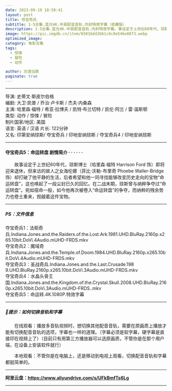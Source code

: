 ```yaml
---
date: 2023-09-19 18:50:41
layout: post
title: 夺宝奇兵
subtitle: 1-5合集.蓝光4K.中英配音音轨.内封特效字幕（收藏版）
description: 1-5合集.蓝光4K.中英配音音轨.内封特效字幕。事设定于上世纪60年代，琼斯博士即将迎来退休，但来访的故人之女海伦娜却打破了他平静的生活，后者希望和他一同寻找能够改变历史走向的宝物“命运转盘”......
image: https://pic.imgdb.cn/item/65016dd2661c6c8e546e88f3.webp
optimized_image: 
category: 电影合集
tags:
  - 惊悚
  - 冒险
  - 动作

author: 对酒当歌
paginate: true
---
```


---

导演: 史蒂文·斯皮尔伯格  
编剧: 大卫·凯普 / 乔治·卢卡斯 / 杰夫·内桑森  
主演: 哈里森·福特 / 希亚·拉博夫 / 凯特·布兰切特 / 凯伦·阿兰 / 雷·温斯顿  
类型: 动作 / 惊悚 / 冒险  
制片国家/地区: 美国  
语言: 英语 / 汉语
片长: 122分钟  
又名: 印第安纳琼斯/ 夺宝奇兵 / 印地安纳琼斯 / 夺宝奇兵4 / 印地安纳琼斯  

---

#### 夺宝奇兵5：命运转盘 剧情简介 · · · · · ·

　　故事设定于上世纪60年代，琼斯博士（哈里森·福特 Harrison Ford 饰）即将迎来退休，但来访的故人之女海伦娜（菲比·沃勒-布里奇 Phoebe Waller-Bridge 饰）却打破了他平静的生活，后者希望和他一同寻找能够改变历史走向的宝物“命运转盘”，这也唤起了一段尘封已久的回忆。在二战末期，琼斯曾与纳粹争夺过“命运转盘”。宛如宿命一般，如今他再次被卷入“命运转盘”的争夺，而纳粹的残余势力也卷土重来，觊觎着这件宝物。

---

##### PS：文件信息

夺宝奇兵1：法柜奇兵.Indiana.Jones.and.the.Raiders.of.the.Lost.Ark.1981.UHD.BluRay.2160p.x265.10bit.DoVi.4Audio.mUHD-FRDS.mkv  
夺宝奇兵2：魔域奇兵.Indiana.Jones.and.the.Temple.of.Doom.1984.UHD.BluRay.2160p.x265.10bit.DoVi.4Audio.mUHD-FRDS.mkv  
夺宝奇兵3：圣战奇兵.Indiana.Jones.and.the.Last.Crusade.198 9.UHD.BluRay.2160p.x265.10bit.DoVi.3Audio.mUHD-FRDS.mkv  
夺宝奇兵4：水晶头骨王国.Indiana.Jones.and.the.Kingdom.of.the.Crystal.Skull.2008.UHD.BluRay.2160p.x265.10bit.DoVi.3Audio.mUHD-FRDS..mkv  
夺宝奇兵5：命运转.4K.1080P.特效字幕

---

##### 🔔提示：如何切换音轨和字幕

　　在线观看：播放多音轨视频时，想切换其他配音音轨，需要在原画质上播放才能有切换配音音轨的选项，字幕也一样的道理。（字幕必须是软字幕，硬字幕是直接印在视频上了）（目前只有用第三方播放器可以选原画质，不管你是在那个用户端，在设备上安装软件就行）

　　本地观看：不管你是在电脑上，还是移动到电视上观看，切换配音音轨和字幕都挺简单的。

---

**阿里云盘：<https://www.aliyundrive.com/s/UFkBmfTs6Lg>**

---
